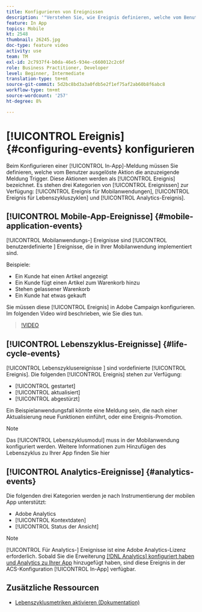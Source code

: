 ```yaml
---
title: Konfigurieren von Ereignissen
description: '"Verstehen Sie, wie Ereignis definieren, welche vom Benutzer initiierte Aktion eine In-App-Nachricht Trigger, die angezeigt wird. "'
feature: In App
topics: Mobile
kt: 2548
thumbnail: 26245.jpg
doc-type: feature video
activity: use
team: TM
exl-id: 2c7937f4-b0da-46e5-934e-c660012c2c6f
role: Business Practitioner, Developer
level: Beginner, Intermediate
translation-type: tm+mt
source-git-commit: 5d2bc8bd3a3a0fdb5e2f1ef75af2ab60b8f6abc8
workflow-type: tm+mt
source-wordcount: '257'
ht-degree: 8%

---
```


# [!UICONTROL Ereignis] {#configuring-events} konfigurieren

Beim Konfigurieren einer [!UICONTROL In-App]-Meldung müssen Sie definieren, welche vom Benutzer ausgelöste Aktion die anzuzeigende Meldung Trigger. Diese Aktionen werden als [!UICONTROL Ereignis] bezeichnet. Es stehen drei Kategorien von [!UICONTROL Ereignissen] zur Verfügung: [!UICONTROL Ereignis für Mobilanwendungen], [!UICONTROL Ereignis für Lebenszykluszyklen] und [!UICONTROL Analytics-Ereignis].

## [!UICONTROL Mobile-App-Ereignisse] {#mobile-application-events}

[!UICONTROL Mobilanwendungs-] Ereignisse sind  [!UICONTROL benutzerdefinierte ] Ereignisse, die in Ihrer Mobilanwendung implementiert sind.

Beispiele:

* Ein Kunde hat einen Artikel angezeigt
* Ein Kunde fügt einen Artikel zum Warenkorb hinzu
* Stehen gelassener Warenkorb
* Ein Kunde hat etwas gekauft

Sie müssen diese [!UICONTROL Ereignis] in Adobe Campaign konfigurieren. Im folgenden Video wird beschrieben, wie Sie dies tun.

>[!VIDEO](https://video.tv.adobe.com/v/26245?quality=12)

## [!UICONTROL Lebenszyklus-Ereignisse]  {#life-cycle-events}

[!UICONTROL Lebenszyklusereignisse ] sind vordefinierte  [!UICONTROL Ereignis]. Die folgenden [!UICONTROL Ereignis] stehen zur Verfügung:

* [!UICONTROL gestartet]
* [!UICONTROL aktualisiert]
* [!UICONTROL abgestürzt]

Ein Beispielanwendungsfall könnte eine Meldung sein, die nach einer Aktualisierung neue Funktionen einführt, oder eine Ereignis-Promotion.

>[!NOTE]
>
>Das [!UICONTROL Lebenszyklusmodul] muss in der Mobilanwendung konfiguriert werden. Weitere Informationen zum Hinzufügen des Lebenszyklus zu Ihrer App finden Sie hier[](https://aep-sdks.gitbook.io/docs/using-mobile-extensions/mobile-core/lifecycle)

## [!UICONTROL Analytics-Ereignisse] {#analytics-events}

Die folgenden drei Kategorien werden je nach Instrumentierung der mobilen App unterstützt:

* Adobe Analytics
* [!UICONTROL Kontextdaten]
* [!UICONTROL Status der Ansicht]

>[!NOTE]
>
>[!UICONTROL Für Analytics-] Ereignisse ist eine Adobe Analytics-Lizenz erforderlich. Sobald Sie die Erweiterung [[!DNL Analytics] konfiguriert haben und ](https://aep-sdks.gitbook.io/docs/using-mobile-extensions/adobe-analytics#configure-analytics-extension-in-launch) [Analytics zu Ihrer App](https://aep-sdks.gitbook.io/docs/using-mobile-extensions/adobe-analytics#add-analytics-to-your-app) hinzugefügt haben, sind diese Ereignis in der ACS-Konfiguration [!UICONTROL In-App] verfügbar.

## Zusätzliche Ressourcen

* [Lebenszyklusmetriken aktivieren (Dokumentation)](https://aep-sdks.gitbook.io/docs/getting-started/initialize-the-sdk#enable-lifecycle-metrics)
